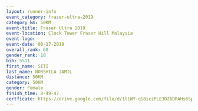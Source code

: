 ```yaml
---
layout: runner-info 
event_category: fraser-ultra-2019 
category_km: 50KM 
event-title: Fraser Ultra 2019 
event-location: Clock Tower Fraser Hill Malaysia 
event-logo: 
event-date: 08-17-2019 
overall_rank: 60
gender_rank: 18
bib: 5511
first_name: SITI
last_name: NORSHILA JAMIL
distance: 50KM
category: 50KM
gender: Female
finish_time: 8-49-47
certficate: https-//drive.google.com/file/d/1l1WY-qG8iczPLE3DZ6DRAHs6Spv5rb8T/view?usp=sharing
---
```


